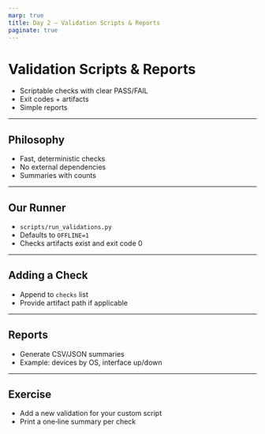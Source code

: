 ```yaml
---
marp: true
title: Day 2 — Validation Scripts & Reports
paginate: true
---
```


# Validation Scripts & Reports

- Scriptable checks with clear PASS/FAIL
- Exit codes + artifacts
- Simple reports

---

## Philosophy

- Fast, deterministic checks
- No external dependencies
- Summaries with counts

---

## Our Runner

- `scripts/run_validations.py`
- Defaults to `OFFLINE=1`
- Checks artifacts exist and exit code 0

---

## Adding a Check

- Append to `checks` list
- Provide artifact path if applicable

---

## Reports

- Generate CSV/JSON summaries
- Example: devices by OS, interface up/down

---

## Exercise

- Add a new validation for your custom script
- Print a one‑line summary per check

